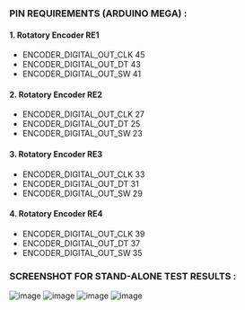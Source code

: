 ### PIN REQUIREMENTS (ARDUINO MEGA) :
#### 1. Rotatory Encoder RE1
* ENCODER_DIGITAL_OUT_CLK 45
* ENCODER_DIGITAL_OUT_DT 43
* ENCODER_DIGITAL_OUT_SW 41

#### 2. Rotatory Encoder RE2
* ENCODER_DIGITAL_OUT_CLK 27
* ENCODER_DIGITAL_OUT_DT 25
* ENCODER_DIGITAL_OUT_SW 23

#### 3. Rotatory Encoder RE3
* ENCODER_DIGITAL_OUT_CLK 33
* ENCODER_DIGITAL_OUT_DT 31
* ENCODER_DIGITAL_OUT_SW 29

#### 4. Rotatory Encoder RE4
* ENCODER_DIGITAL_OUT_CLK 39
* ENCODER_DIGITAL_OUT_DT 37
* ENCODER_DIGITAL_OUT_SW 35


### SCREENSHOT FOR STAND-ALONE TEST RESULTS :
![image](https://user-images.githubusercontent.com/72598327/119228107-111e7d80-bb2f-11eb-8920-218bba1fd533.png)
![image](https://user-images.githubusercontent.com/72598327/119228120-1bd91280-bb2f-11eb-8125-f6efd494e7d3.png)
![image](https://user-images.githubusercontent.com/72598327/119228115-17145e80-bb2f-11eb-915b-662a336ba805.png)
![image](https://user-images.githubusercontent.com/72598327/119228122-209dc680-bb2f-11eb-83c5-e4228babd979.png)

